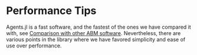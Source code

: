 # Performance Tips
Agents.jl is a fast software, and the fastest of the ones we have compared it with, see [Comparison with other ABM software](@ref). Nevertheless, there are various points in the library where we have favored simplicity and ease of use over performance.
